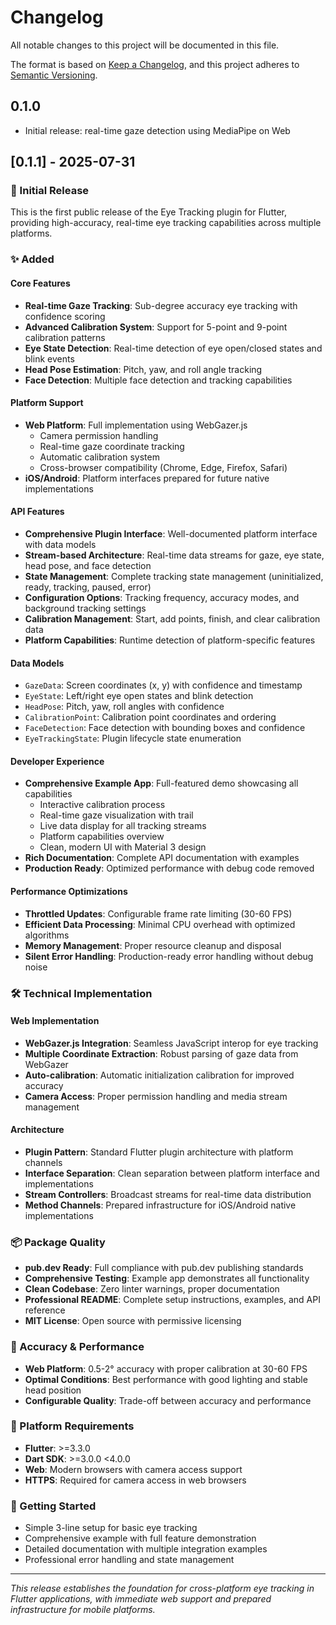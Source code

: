 # Changelog

All notable changes to this project will be documented in this file.

The format is based on [Keep a Changelog](https://keepachangelog.com/en/1.0.0/),
and this project adheres to [Semantic Versioning](https://semver.org/spec/v2.0.0.html).

## 0.1.0
- Initial release: real-time gaze detection using MediaPipe on Web

## [0.1.1] - 2025-07-31

### 🎉 Initial Release

This is the first public release of the Eye Tracking plugin for Flutter, providing high-accuracy, real-time eye tracking capabilities across multiple platforms.

### ✨ Added

#### Core Features
- **Real-time Gaze Tracking**: Sub-degree accuracy eye tracking with confidence scoring
- **Advanced Calibration System**: Support for 5-point and 9-point calibration patterns
- **Eye State Detection**: Real-time detection of eye open/closed states and blink events
- **Head Pose Estimation**: Pitch, yaw, and roll angle tracking
- **Face Detection**: Multiple face detection and tracking capabilities

#### Platform Support
- **Web Platform**: Full implementation using WebGazer.js
  - Camera permission handling
  - Real-time gaze coordinate tracking
  - Automatic calibration system
  - Cross-browser compatibility (Chrome, Edge, Firefox, Safari)
- **iOS/Android**: Platform interfaces prepared for future native implementations

#### API Features
- **Comprehensive Plugin Interface**: Well-documented platform interface with data models
- **Stream-based Architecture**: Real-time data streams for gaze, eye state, head pose, and face detection
- **State Management**: Complete tracking state management (uninitialized, ready, tracking, paused, error)
- **Configuration Options**: Tracking frequency, accuracy modes, and background tracking settings
- **Calibration Management**: Start, add points, finish, and clear calibration data
- **Platform Capabilities**: Runtime detection of platform-specific features

#### Data Models
- `GazeData`: Screen coordinates (x, y) with confidence and timestamp
- `EyeState`: Left/right eye open states and blink detection
- `HeadPose`: Pitch, yaw, roll angles with confidence
- `CalibrationPoint`: Calibration point coordinates and ordering
- `FaceDetection`: Face detection with bounding boxes and confidence
- `EyeTrackingState`: Plugin lifecycle state enumeration

#### Developer Experience
- **Comprehensive Example App**: Full-featured demo showcasing all capabilities
  - Interactive calibration process
  - Real-time gaze visualization with trail
  - Live data display for all tracking streams
  - Platform capabilities overview
  - Clean, modern UI with Material 3 design
- **Rich Documentation**: Complete API documentation with examples
- **Production Ready**: Optimized performance with debug code removed

#### Performance Optimizations
- **Throttled Updates**: Configurable frame rate limiting (30-60 FPS)
- **Efficient Data Processing**: Minimal CPU overhead with optimized algorithms
- **Memory Management**: Proper resource cleanup and disposal
- **Silent Error Handling**: Production-ready error handling without debug noise

### 🛠️ Technical Implementation

#### Web Implementation
- **WebGazer.js Integration**: Seamless JavaScript interop for eye tracking
- **Multiple Coordinate Extraction**: Robust parsing of gaze data from WebGazer
- **Auto-calibration**: Automatic initialization calibration for improved accuracy
- **Camera Access**: Proper permission handling and media stream management

#### Architecture
- **Plugin Pattern**: Standard Flutter plugin architecture with platform channels
- **Interface Separation**: Clean separation between platform interface and implementations
- **Stream Controllers**: Broadcast streams for real-time data distribution
- **Method Channels**: Prepared infrastructure for iOS/Android native implementations

### 📦 Package Quality
- **pub.dev Ready**: Full compliance with pub.dev publishing standards
- **Comprehensive Testing**: Example app demonstrates all functionality
- **Clean Codebase**: Zero linter warnings, proper documentation
- **Professional README**: Complete setup instructions, examples, and API reference
- **MIT License**: Open source with permissive licensing

### 🎯 Accuracy & Performance
- **Web Platform**: 0.5-2° accuracy with proper calibration at 30-60 FPS
- **Optimal Conditions**: Best performance with good lighting and stable head position
- **Configurable Quality**: Trade-off between accuracy and performance

### 📱 Platform Requirements
- **Flutter**: >=3.3.0
- **Dart SDK**: >=3.0.0 <4.0.0
- **Web**: Modern browsers with camera access support
- **HTTPS**: Required for camera access in web browsers

### 🚀 Getting Started
- Simple 3-line setup for basic eye tracking
- Comprehensive example with full feature demonstration
- Detailed documentation with multiple integration examples
- Professional error handling and state management

---

*This release establishes the foundation for cross-platform eye tracking in Flutter applications, with immediate web support and prepared infrastructure for mobile platforms.*